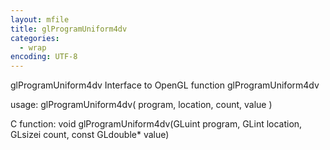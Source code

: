 ```yaml
---
layout: mfile
title: glProgramUniform4dv
categories:
  - wrap
encoding: UTF-8
---
```


glProgramUniform4dv  Interface to OpenGL function glProgramUniform4dv

usage:  glProgramUniform4dv( program, location, count, value )

C function:  void glProgramUniform4dv(GLuint program, GLint location, GLsizei count, const GLdouble\* value)